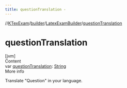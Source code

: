 ```yaml
---
title: questionTranslation -
---
```

//[KTexExam](../../index.md)/[builder](../index.md)/[LatexExamBuilder](index.md)/[questionTranslation](question-translation.md)



# questionTranslation  
[jvm]  
Content  
var [questionTranslation](question-translation.md): [String](https://kotlinlang.org/api/latest/jvm/stdlib/kotlin/-string/index.html)  
More info  


Translate "Question" in your language.

  



